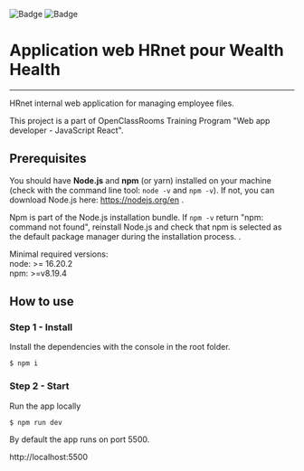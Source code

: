 ![Badge](https://img.shields.io/badge/GitHub-100000?style=for-the-badge&logo=github&logoColor=white)
![Badge](https://img.shields.io/badge/react-61DAFB?style=for-the-badge&logo=react&logoColor=black)

# Application web HRnet pour Wealth Health

---

HRnet internal web application for managing employee files.

This project is a part of OpenClassRooms Training Program "Web app developer - JavaScript React".

## Prerequisites

You should have **Node.js** and **npm** (or yarn) installed on your machine (check with the command line tool: `node -v` and `npm -v`). If not, you can download Node.js here: https://nodejs.org/en .

Npm is part of the Node.js installation bundle. If `npm -v` return "npm: command not found", reinstall Node.js and check that npm is selected as the default package manager during the installation process.
.

Minimal required versions:  
node: >= 16.20.2  
npm: >=v8.19.4

## How to use

### Step 1 - Install

Install the dependencies with the console in the root folder.

```
$ npm i
```

### Step 2 - Start

Run the app locally

```
$ npm run dev
```

By default the app runs on port 5500.

http://localhost:5500
